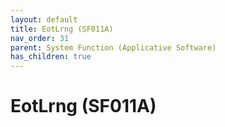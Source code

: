 ```yaml
---
layout: default
title: EotLrng (SF011A)
nav_order: 31
parent: System Function (Applicative Software)
has_children: true
---
```

# EotLrng (SF011A)
